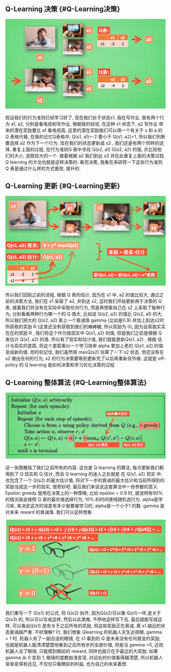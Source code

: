 ## Q-Learning 决策 {#Q-Learning决策}

![](/assets/reinforcement-ql3.png)

假设我们的行为准则已经学习好了, 现在我们处于状态s1, 我在写作业, 我有两个行为 a1, a2, 分别是看电视和写作业, 根据我的经验, 在这种 s1 状态下, a2 写作业 带来的潜在奖励要比 a1 看电视高, 这里的潜在奖励我们可以用一个有关于 s 和 a 的 Q 表格代替, 在我的记忆Q表格中, Q\(s1, a1\)=-2 要小于 Q\(s1, a2\)=1, 所以我们判断要选择 a2 作为下一个行为. 现在我们的状态更新成 s2 , 我们还是有两个同样的选择, 重复上面的过程, 在行为准则Q 表中寻找 Q\(s2, a1\) Q\(s2, a2\) 的值, 并比较他们的大小, 选取较大的一个. 接着根据 a2 我们到达 s3 并在此重复上面的决策过程. Q learning 的方法也就是这样决策的. 看完决策, 我看在来研究一下这张行为准则 Q 表是通过什么样的方式更改, 提升的.

## Q-Learning 更新 {#Q-Learning更新}

![](/assets/reinforcemnt-ql4.png)

所以我们回到之前的流程, 根据 Q 表的估计, 因为在 s1 中, a2 的值比较大, 通过之前的决策方法, 我们在 s1 采取了 a2, 并到达 s2, 这时我们开始更新用于决策的 Q 表, 接着我们并没有在实际中采取任何行为, 而是再想象自己在 s2 上采取了每种行为, 分别看看两种行为哪一个的 Q 值大, 比如说 Q\(s2, a2\) 的值比 Q\(s2, a1\) 的大, 所以我们把大的 Q\(s2, a2\) 乘上一个衰减值 gamma \(比如是0.9\) 并加上到达s2时所获取的奖励 R \(这里还没有获取到我们的棒棒糖, 所以奖励为 0\), 因为会获取实实在在的奖励 R , 我们将这个作为我现实中 Q\(s1, a2\) 的值, 但是我们之前是根据 Q 表估计 Q\(s1, a2\) 的值. 所以有了现实和估计值, 我们就能更新Q\(s1, a2\) , 根据 估计与现实的差距, 将这个差距乘以一个学习效率 alpha 累加上老的 Q\(s1, a2\) 的值 变成新的值. 但时刻记住, 我们虽然用 maxQ\(s2\) 估算了一下 s2 状态, 但还没有在 s2 做出任何的行为, s2 的行为决策要等到更新完了以后再重新另外做. 这就是 off-policy 的 Q learning 是如何决策和学习优化决策的过程.

## Q-Learning 整体算法 {#Q-Learning整体算法}

![](/assets/reinforcement-ql.png)

这一张图概括了我们之前所有的内容. 这也是 Q learning 的算法, 每次更新我们都用到了 Q 现实和 Q 估计, 而且 Q learning 的迷人之处就是 在 Q\(s1, a2\) 现实 中, 也包含了一个 Q\(s2\) 的最大估计值, 将对下一步的衰减的最大估计和当前所得到的奖励当成这一步的现实, 很奇妙吧. 最后我们来说说这套算法中一些参数的意义. Epsilon greedy 是用在决策上的一种策略, 比如 epsilon = 0.9 时, 就说明有90% 的情况我会按照 Q 表的最优值选择行为, 10% 的时间使用随机选行为. alpha是学习率, 来决定这次的误差有多少是要被学习的, alpha是一个小于1 的数. gamma 是对未来 reward 的衰减值. 我们可以这样想象.

![](/assets/reinforcement-ql2.png)

我们重写一下 Q\(s1\) 的公式, 将 Q\(s2\) 拆开, 因为Q\(s2\)可以像 Q\(s1\)一样,是关于Q\(s3\) 的, 所以可以写成这样, 然后以此类推, 不停地这样写下去, 最后就能写成这样, 可以看出Q\(s1\) 是有关于之后所有的奖励, 但这些奖励正在衰减, 离 s1 越远的状态衰减越严重. 不好理解? 行, 我们想象 Qlearning 的机器人天生近视眼, gamma = 1 时, 机器人有了一副合适的眼镜, 在 s1 看到的 Q 是未来没有任何衰变的奖励, 也就是机器人能清清楚楚地看到之后所有步的全部价值, 但是当 gamma =0, 近视机器人没了眼镜, 只能摸到眼前的 reward, 同样也就只在乎最近的大奖励, 如果 gamma 从 0 变到 1, 眼镜的度数由浅变深, 对远处的价值看得越清楚, 所以机器人渐渐变得有远见, 不仅仅只看眼前的利益, 也为自己的未来着想.

